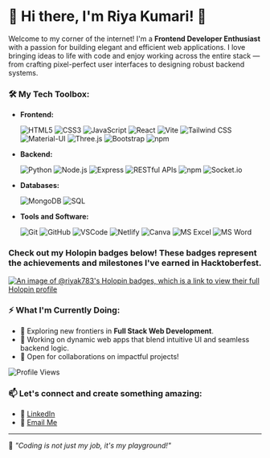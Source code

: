 # 🌟 Hi there, I'm Riya Kumari! 👋

Welcome to my corner of the internet! I'm a **Frontend Developer Enthusiast** with a passion for building elegant and efficient web applications. I love bringing ideas to life with code and enjoy working across the entire stack — from crafting pixel-perfect user interfaces to designing robust backend systems.

### 🛠️ My Tech Toolbox:
- **Frontend:**
  
  ![HTML5](https://img.shields.io/badge/-HTML5-E34F26?style=flat&logo=html5&logoColor=white)
  ![CSS3](https://img.shields.io/badge/-CSS3-1572B6?style=flat&logo=css3&logoColor=white)
  ![JavaScript](https://img.shields.io/badge/-JavaScript-F7DF1E?style=flat&logo=javascript&logoColor=black)
  ![React](https://img.shields.io/badge/-React-61DAFB?style=flat&logo=react&logoColor=black)
  ![Vite](https://img.shields.io/badge/-Vite-646CFF?style=flat&logo=vite&logoColor=white)
  ![Tailwind CSS](https://img.shields.io/badge/-Tailwind%20CSS-38B2AC?style=flat&logo=tailwind-css&logoColor=white)
  ![Material-UI](https://img.shields.io/badge/Material--UI-0081CB?style=for-the-badge&logo=mui&logoColor=white)
  ![Three.js](https://img.shields.io/badge/Three.js-000000?style=for-the-badge&logo=three.js&logoColor=white)
  ![Bootstrap](https://img.shields.io/badge/-Bootstrap-7952B3?style=flat&logo=bootstrap&logoColor=white)
  ![npm](https://img.shields.io/badge/-npm-CB3837?style=flat&logo=npm&logoColor=white)

- **Backend:**
   
  ![Python](https://img.shields.io/badge/-Python-3776AB?style=flat&logo=python&logoColor=white)
  ![Node.js](https://img.shields.io/badge/-Node.js-339933?style=flat&logo=node.js&logoColor=white)
  ![Express](https://img.shields.io/badge/-Express-000000?style=flat&logo=express&logoColor=white)
  ![RESTful APIs](https://img.shields.io/badge/-RESTful_APIs-005571?style=flat&logo=api&logoColor=white)
  ![npm](https://img.shields.io/badge/-npm-CB3837?style=flat&logo=npm&logoColor=white)
  ![Socket.io](https://img.shields.io/badge/-Socket.io-010101?style=flat&logo=socket.io&logoColor=white)


- **Databases:**
    
  ![MongoDB](https://img.shields.io/badge/-MongoDB-47A248?style=flat&logo=mongodb&logoColor=white)
  ![SQL](https://img.shields.io/badge/-SQL-4479A1?style=flat&logo=postgresql&logoColor=white)

- **Tools and Software:**
  
  ![Git](https://img.shields.io/badge/-Git-F05032?style=flat&logo=git&logoColor=white)
  ![GitHub](https://img.shields.io/badge/-GitHub-181717?style=flat&logo=github&logoColor=white)
  ![VSCode](https://img.shields.io/badge/-VS%20Code-007ACC?style=flat&logo=visual-studio-code&logoColor=white)
  ![Netlify](https://img.shields.io/badge/-Netlify-00C7B7?style=flat&logo=netlify&logoColor=white)
  ![Canva](https://img.shields.io/badge/-Canva-00C4CC?style=flat&logo=canva&logoColor=white)
  ![MS Excel](https://img.shields.io/badge/-MS_Excel-217346?style=flat&logo=microsoft-excel&logoColor=white)
  ![MS Word](https://img.shields.io/badge/-MS_Word-2B579A?style=flat&logo=microsoft-word&logoColor=white)
  
### Check out my Holopin badges below! These badges represent the achievements and milestones I've earned in Hacktoberfest.

[![An image of @riyak783's Holopin badges, which is a link to view their full Holopin profile](https://holopin.me/riyak783)](https://holopin.io/@riyak783)

### ⚡ What I'm Currently Doing:
- 🌱 Exploring new frontiers in **Full Stack Web Development**.
- 🔭 Working on dynamic web apps that blend intuitive UI and seamless backend logic.
- 👯 Open for collaborations on impactful projects!


![Profile Views](https://komarev.com/ghpvc/?username=yourusername&color=blue)

### 📫 Let's connect and create something amazing:
- 💼 [LinkedIn](https://www.linkedin.com/in/riya-kumari-452044201/)
- 📧 [Email Me](mailto:riyasln783@gmail.com)

---

🌟 _"Coding is not just my job, it's my playground!"_
